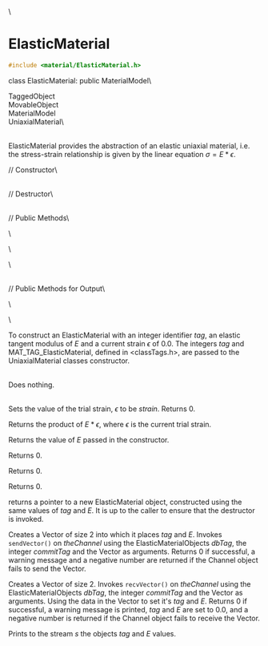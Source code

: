 \
# ElasticMaterial 

```cpp
#include <material/ElasticMaterial.h>
```

class ElasticMaterial: public MaterialModel\

TaggedObject\
MovableObject\
MaterialModel\
UniaxialMaterial\

\
ElasticMaterial provides the abstraction of an elastic uniaxial
material, i.e. the stress-strain relationship is given by the linear
equation $\sigma = E * \epsilon$.

// Constructor\

\
// Destructor\

\
// Public Methods\

\

\

\

\
// Public Methods for Output\

\

\

To construct an ElasticMaterial with an integer identifier *tag*, an
elastic tangent modulus of $E$ and a current strain $\epsilon$ of $0.0$.
The integers *tag* and MAT_TAG_ElasticMaterial, defined in
$<$classTags.h$>$, are passed to the UniaxialMaterial classes
constructor.

\
Does nothing.

\
Sets the value of the trial strain, $\epsilon$ to be *strain*. Returns
$0$.

Returns the product of $E * \epsilon$, where $\epsilon$ is the current
trial strain.

Returns the value of $E$ passed in the constructor.

Returns $0$.

Returns $0$.

Returns $0$.

returns a pointer to a new ElasticMaterial object, constructed using the
same values of *tag* and $E$. It is up to the caller to ensure that the
destructor is invoked.

Creates a Vector of size $2$ into which it places *tag* and *E*. Invokes
`sendVector()` on *theChannel* using the ElasticMaterialObjects *dbTag*,
the integer *commitTag* and the Vector as arguments. Returns $0$ if
successful, a warning message and a negative number are returned if the
Channel object fails to send the Vector.

Creates a Vector of size $2$. Invokes `recvVector()` on *theChannel*
using the ElasticMaterialObjects *dbTag*, the integer *commitTag* and
the Vector as arguments. Using the data in the Vector to set it's *tag*
and $E$. Returns $0$ if successful, a warning message is printed, *tag*
and $E$ are set to $0.0$, and a negative number is returned if the
Channel object fails to receive the Vector.

Prints to the stream *s* the objects *tag* and $E$ values.

